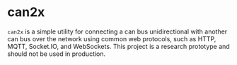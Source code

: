 # can2x

`can2x` is a simple utility for connecting a can bus unidirectional with another can bus over the network using common web protocols, such as HTTP, MQTT, Socket.IO, and WebSockets.
This project is a research prototype and should not be used in production.
